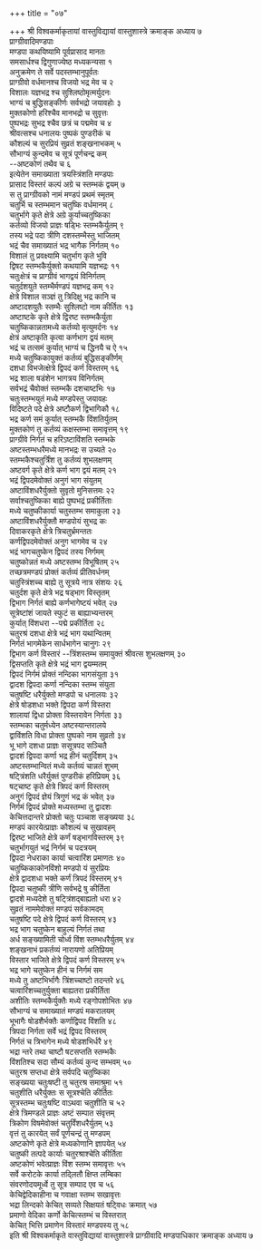 +++
title = "०७"

+++
श्री विश्वकर्माकृतायां वास्तुविद्यायां वास्तुशास्त्रे क्रमाङ्क अध्याय ७  
प्राग्ग्रीवादिमण्डपाः  
मण्डपा कथयिष्यामि पूर्वप्रासाद मानतः  
समसार्धश्च द्विगुणाज्येष्ठ मध्यकन्यसा १  
अनुक्रमेण ते सर्वे पदस्तम्भानुपूर्वतः  
प्राग्ग्रीवो वर्धमानश्च विजयो भद्र मेव च २  
विशालः यज्ञभद्र श्च सुश्लिष्ठोमृत्मर्युदनः  
भाग्यं च बुद्धिसङ्कीर्णः सर्वभद्रो जयावहोः ३  
मुक्तकोणो हरिश्चैव मानभद्रो च सुवृत्तः  
पुष्पभद्रः सुभद्र श्चैव छत्रं च पद्ममेव च ४  
श्रीवत्सश्च धनालयः पुष्पकं पुण्डरीकं च  
कौशल्यं च सुरप्रियं सुव्रतं शङ्खनाभकम् ५  
सौभाग्यं कुन्दमेव च सूत्रं पूर्णचन्द्र कम्  
\--अष्टकोणं तथैव च ६  
इत्येतेन समाख्याता त्रयस्त्रिंशति मण्डपाः  
प्रासाद विस्तरं कल्पं अग्रे च स्तम्भकं द्वयम् ७  
स तु प्राग्ग्रीवको नामं मण्डपं प्रथमं स्मृतम्  
चतुर्भि च स्तम्भमान चतुष्कि वर्धमानम् ८  
चतुर्भागे कृते क्षेत्रे अग्रे कुर्याच्चतुष्किका  
कर्तव्यो विजयो प्राज्ञः षड्भिः स्तम्भकैर्युतम् ९  
तस्य भद्रे पदा त्रीणि दशस्तम्भैस्तु भाजितम्  
भद्रं चैव समाख्यातं भद्र भागैक निर्गतम् १०  
विशालं तु प्रवक्ष्यामि चतुर्भाग कृते भुवि  
द्विषट स्तम्भकैर्युक्तो कथयामि यज्ञभद्रः ११  
चतुःक्षेत्रं च प्राग्ग्रीवं भागद्वयं विनिर्गतम्  
चतुर्दशयुते स्तम्भैर्मण्डपं यज्ञभद्र कम् १२  
क्षेत्रे विशाल सञ्ज्ञं तु त्रिदिक्षु भद्र कानि च  
अष्टादशयुतैः स्तम्भैः सुश्लिष्टो नाम कीर्तितः १३  
अष्टाष्टके कृते क्षेत्रे द्विरष्ट स्तम्भकैर्युता  
चतुष्किकान्नतामध्ये कर्तव्यो मृत्युमर्दनः १४  
क्षेत्रं अष्टाकृति कृत्वा कर्णभाग द्वयं मतम्  
भद्रं च तत्समं कुर्यात् भाग्यं च द्धिनयै च ऐ १५  
मध्ये चतुष्किकायुक्तं कर्तव्यं बुद्धिसङ्कीर्णम्  
दशधा विभजेत्क्षेत्रे द्विपदं कर्ण विस्तरम् १६  
भद्र शाला षडंशेन भागत्रय विनिर्गतम्  
सर्वभद्रं चैवोक्तं स्तम्भकै दशचाष्टभिः १७  
चतुःस्तम्भयुतं मध्ये मण्डपेस्तु जयावहः  
विदिष्टते पदे क्षेत्रे अष्टौकर्ण द्विभागिकौ १८  
भद्र कर्ण समं कुर्यात् स्तम्भकै विंशतिर्युतम्  
मुक्तकोणं तु कर्तव्यं कक्षस्तम्भा समावृत्तम् १९  
प्राग्ग्रीवे निर्गतं च हरिऽष्टाविंशति स्तम्भके  
अष्टस्तम्भधरैमध्ये मानभद्रः स उच्यते २०  
स्तम्भकैश्चतुर्त्रिंश तु कर्तव्यं शुभलक्षणम्  
अष्टवर्ग कृते क्षेत्रे कर्ण भाग द्वयं मतम् २१  
भद्रं द्विपदमेवोक्तं अनुगं भाग संयुतम्  
अष्टाविंशधरैर्युक्तो सुवृतो मुनिसत्तमः २२  
सर्वाश्चतुष्किका बाह्ये पुष्पभद्रं प्रकीर्तिताः  
मध्ये चतुष्कीकार्या चतुस्तम्भ समाकुला २३  
अष्टाविंशधरैर्युक्तौ मण्डपोयं सुभद्र कः  
दिवाकरकृते क्षेत्रे त्रिचतुर्भ्रमन्ततः  
कर्णद्विपदमेवोक्तं अनुग भागमेव च २४  
भद्रं भागचतुष्केन द्विपदं तस्य निर्गमम्  
चतुष्कोन्नतं मध्ये अष्टस्तम्भ विभूषितम् २५  
तच्छत्रमण्डपं प्रोक्तं कर्तव्यं प्रीतिवर्धनम्  
चतुस्त्रिंशच्च बाह्ये तु सूत्रये नात्र संशयः २६  
चतुर्दश कृते क्षेत्रे भद्र षड्भाग विस्तृतम्  
द्विभाग निर्गतं बाह्ये कर्णभागेष्टयं भवेत् २७  
सूत्रेष्टांशं जायते स्फुटं स बाह्याभ्यन्तरम्  
कुर्यात् विंशधरा --पद्मे प्रकीर्तिता २८  
चतुरश्रं दशधा क्षेत्रे भद्रं भाग यथान्वितम्   
निर्गतं भागमेकेन सार्धभागेन चानुगः २९  
द्विभाग कर्ण विस्तारं --त्रिंशस्तम्भ समायुक्तं श्रीवत्स शुभलक्षणम् ३०  
द्विसप्तति कृते क्षेत्रे भद्रं भाग द्वयम्मतम्  
द्विपदं निर्गमं प्रोक्तं नन्दिका भागसंयुता ३१  
द्वादश द्विपदा कर्णा नन्दिका स्तम्भ संयुता  
चतुषष्टि धरैर्युक्तो मण्डपो च धनालयः ३२  
क्षेत्रे षोडशधा भक्ते द्विपदा कर्ण विस्तरा  
शालायां द्विधा प्रोक्ता विस्तरावेन निर्गता ३३  
स्तम्भका चतुर्मध्येन अष्टस्यान्तरालये  
द्वाविंशति विधा प्रोक्ता पुष्पको नाम सुव्रतो ३४  
भू भागे दशधा प्राज्ञः ससूत्रपद सञ्चितै  
द्वादशं द्विपदा कर्णा भद्र हीनं चतुर्दिशम् ३५  
अष्टस्तम्भान्वितं मध्ये कर्तव्यं चान्नतं शुभम्  
षट्त्रिंशति धरैर्युक्तं पुण्डरीकं हरिप्रियम् ३६  
षट्चाष्ट कृते क्षेत्रे त्रिपदं कर्ण विस्तरम्  
अनुगं द्विपदं ज्ञेयं त्रिगुणं भद्र कं भवेत् ३७  
निर्गमं द्विपदं प्रोक्ते मध्यस्तम्भा तु द्वादशः  
केचित्तदान्तरे प्रोक्तो चतुः पञ्चाश सङ्ख्यया ३८  
मण्डपं कारयेत्प्राज्ञः कौशल्यं च सुखावहम्  
द्विरष्ट भाजिते क्षेत्रे कर्णं षड्भागविस्तरम् ३९  
चतुर्भागयुतं भद्रं निर्गमं च पदत्रयम्  
द्विपदा नेधराका कार्या चत्वारिंश प्रमाणतः ४०  
चतुष्किकाकोनविंशो मण्डपो यं सुरप्रियः  
क्षेत्रे द्वादशधा भक्ते कर्णं त्रिपदं विस्तरम् ४१  
द्विपदा चतुष्की त्रीणि सर्वभद्रे षु कीर्तिता  
द्वादशे मध्यदेशे तु षट्त्रिंशद्बाह्यतो धरा ४२  
सुव्रतं नाममेवोक्तं मण्डपं सर्वकामदम्  
चतुषष्टि पदे क्षेत्रे द्विपदं कर्ण विस्तरम् ४३  
भद्र भाग चतुष्केन बाहुल्यं निर्गतं तथा  
अर्ध सङ्ख्यामिती चोर्ध्व विंश स्तम्भधरैर्युतम् ४४  
शङ्खनाभं प्रकर्तव्यं नारायणो अतिप्रियम्  
विस्तार भाजिते क्षेत्रे द्विपदं कर्ण विस्तरम् ४५  
भद्र भागे चतुष्केन हीनं च निर्गमं सम  
मध्ये तु अष्टभिर्भागैः त्रिंशच्चाष्टो तदन्तरे ४६  
चत्वारिंशच्चतुर्युक्ता बाह्यतरा प्रकीर्तिता  
अशीतिः स्तम्भकैर्युक्तैः मध्ये रङ्गोपशोभितः ४७  
सौभाग्यं च समाख्यातं मण्डपं मकरालयम्  
भूभागैः षोडशैर्भक्तैः कर्णाद्विपद विंशति ४८  
त्रिपदा निर्गता सर्वे भद्रं द्विपद विस्तरम्  
निर्गतं च त्रिभागेन मध्ये षोडशभिर्धरै ४९  
भद्रा न्तरे तथा चाष्टौ षटसप्तति स्तम्भकैः  
विंशतिश्च सदा सौम्यं कर्तव्यं कुन्द सम्भवम् ५०  
चतुरश्र सप्तधा क्षेत्रे सर्वपदि चतुष्किका  
सङ्ख्यया चतुःषष्टी तु चतुरश्र समाश्रुमा ५१  
चतुशीति धरैर्युक्तः स सूत्रश्चेति कीर्तितः  
सूत्रस्तम्भ चतुःषष्टि वाऽथवा चतुशीति च ५२  
क्षेत्रे त्रिमण्डले प्राज्ञः अष्टं सम्पात संवृत्तम्  
त्रिकोण विषमेवोक्तं चतुर्विंशधरैर्युतम् ५३  
वृत्तं तु कारयेत् सर्वं पूर्णचन्द्रं तु मण्डपम्  
अष्टकोणे कृते क्षेत्रे मध्यकोणानि ज्ञापयेत् ५४  
चतुष्की तत्पदे कार्याः चतुरश्राश्चेति कीर्तिता  
अष्टकोणं भवेत्प्राज्ञः विंश स्तम्भ समावृत्तः ५५  
सर्वे करोटके कार्या तद्लितौ क्षिप्त लम्बिका  
संवरणोदयमूर्ध्वे तु सूत्र सम्पाद एव च ५६  
केचिद्वेदिकाहीना च गवाक्षा स्तम्भ सखावृत्तः  
भद्रा लिन्दको केचित् सव्यते सिक्षयतं षट्विधः क्रमात् ५७  
प्रमाणो वेदिका कर्णो केचित्स्तम्भं च विस्तरात्  
केचित् भित्ति प्रमाणेन विस्तारं मण्डपस्य तु ५८  
इति श्री विश्वकर्माकृते वास्तुविद्यायां वास्तुशास्त्रे प्राग्ग्रीवादि
मण्डपाधिकार क्रमाङ्क अध्याय ७  
   
